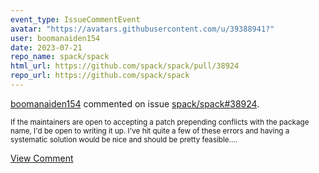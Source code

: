 ```yaml
---
event_type: IssueCommentEvent
avatar: "https://avatars.githubusercontent.com/u/39388941?"
user: boomanaiden154
date: 2023-07-21
repo_name: spack/spack
html_url: https://github.com/spack/spack/pull/38924
repo_url: https://github.com/spack/spack
---
```


<a href='https://github.com/boomanaiden154' target='_blank'>boomanaiden154</a> commented on issue <a href='https://github.com/spack/spack/pull/38924' target='_blank'>spack/spack#38924</a>.

<small>If the maintainers are open to accepting a patch prepending conflicts with the package name, I'd be open to writing it up. I've hit quite a few of these errors and having a systematic solution would be nice and should be pretty feasible....</small>

<a href='https://github.com/spack/spack/pull/38924' target='_blank'>View Comment</a>